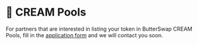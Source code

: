 # 🧁 CREAM Pools

For partners that are interested in listing your token in ButterSwap CREAM Pools, fill in the [application form](https://wj.qq.com/s2/8456733/1fa2/) and we will contact you soon.

